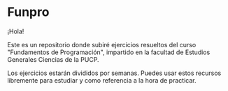 # Funpro

¡Hola!

Este es un repositorio donde subiré ejercicios resueltos del curso "Fundamentos de Programación", impartido en la facultad de Estudios Generales Ciencias de la PUCP.

Los ejercicios estarán divididos por semanas. Puedes usar estos recursos libremente para estudiar y como referencia a la hora de practicar.

